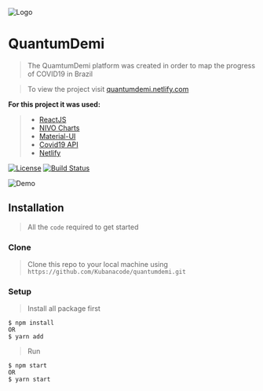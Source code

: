 ![Logo](https://i.imgur.com/wSmoxzX.png)

# QuantumDemi

> The QuamtumDemi platform was created in order to map the progress of COVID19 in Brazil

> To view the project visit <a href="quantumdemi.netlify.com" target="_blank">quantumdemi.netlify.com</a>

**For this project it was used:**
> - <a href="https://pt-br.reactjs.org" target="_blank"> ReactJS </a>
> - <a href="https://nivo.rocks" target="_blank"> NIVO Charts </a>
> - <a href="material-ui.com" target="_blank"> Material-UI </a>
> - <a href="https://github.com/pomber/covid19" target="_blank"> Covid19 API </a>
> - <a href="netlify.com" target="_blank"> Netlify </a>

[![License](http://img.shields.io/:license-mit-blue.svg)](http://doge.mit-license.org)
[![Build Status](http://img.shields.io/travis/badges/badgerbadgerbadger.svg?style=flat-square)](https://travis-ci.org/badges/badgerbadgerbadger)

![Demo](https://i.imgur.com/8d3anYj.gif)


## Installation
> All the `code` required to get started

### Clone

> Clone this repo to your local machine using `https://github.com/Kubanacode/quantumdemi.git`

### Setup

> Install all package first

```shell
$ npm install
OR
$ yarn add
```
> Run

```shell
$ npm start
OR
$ yarn start
```
